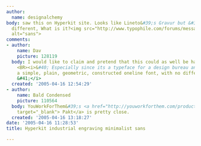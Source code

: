 ```yaml
---
author:
  name: designalchemy
body: saw this on Hyperkit site. Looks like Lineto&#39;s Gravur but &#34;a&#34; if
  different, What is it?<img src="http://www.typophile.com/forums/messages/83/69903.jpg"
  alt="sans">
comments:
- author:
    name: Dav
    picture: 128119
  body: I would like to claim and pretend that this could as well be handmade / custom..
    <BR><i>&#40; Especially since its a typeface for a design bureau and its &#39;just&#39;
    a simple, plain, geometric, constructed oneline font, with no difference in contrast..
    &#41;</i>
  created: '2005-04-16 12:54:29'
- author:
    name: Bald Condensed
    picture: 110564
  body: YouWorkForThem&#39;s <a href="http://youworkforthem.com/product.php?sku=T0016"
    target="_blank"> Pakt</a> is pretty close.
  created: '2005-04-16 13:18:27'
date: '2005-04-16 11:28:53'
title: Hyperkit industrial engraving minimalist sans

---
```

